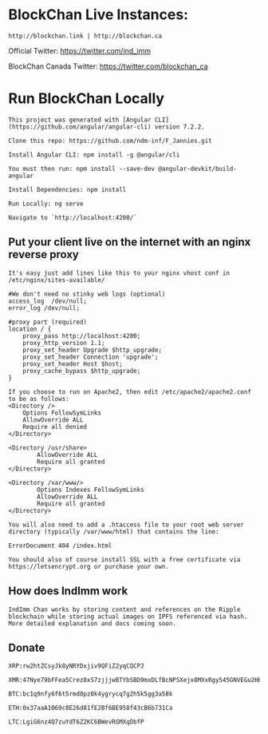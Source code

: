 
# BlockChan Live Instances:

	http://blockchan.link | http://blockchan.ca
	
  Official Twitter: https://twitter.com/ind_imm

  BlockChan Canada Twitter: https://twitter.com/blockchan_ca

# Run BlockChan Locally

    This project was generated with [Angular CLI](https://github.com/angular/angular-cli) version 7.2.2.

    Clone this repo: https://github.com/ndm-inf/F_Jannies.git

    Install Angular CLI: npm install -g @angular/cli
    
    You must then run: npm install --save-dev @angular-devkit/build-angular

    Install Dependencies: npm install

    Run Locally: ng serve

    Navigate to `http://localhost:4200/`

## Put your client live on the internet with an nginx reverse proxy
    It's easy just add lines like this to your nginx vhost conf in /etc/nginx/sites-available/
    
    #We don't need no stinky web logs (optional)
    access_log  /dev/null;
    error_log /dev/null;
    
    #proxy part (required)
    location / {
        proxy_pass http://localhost:4200;
        proxy_http_version 1.1;
        proxy_set_header Upgrade $http_upgrade;
        proxy_set_header Connection 'upgrade';
        proxy_set_header Host $host;
        proxy_cache_bypass $http_upgrade;
    }
    
    If you choose to run on Apache2, then edit /etc/apache2/apache2.conf to be as follows:
    <Directory />
        Options FollowSymLinks
        AllowOverride ALL
        Require all denied
    </Directory>

    <Directory /usr/share>
            AllowOverride ALL
            Require all granted
    </Directory>

    <Directory /var/www/>
            Options Indexes FollowSymLinks
            AllowOverride ALL
            Require all granted
    </Directory>

    You will also need to add a .htaccess file to your root web server directory (typically /var/www/html) that contains the line:

    ErrorDocument 404 /index.html

    You should also of course install SSL with a free certificate via https://letsencrypt.org or purchase your own.

## How does IndImm work
    IndImm Chan works by storing content and references on the Ripple blockchain while storing actual images on IPFS referenced via hash. More detailed explanation and docs coming soon.

## Donate

    XRP:rw2htZCsyJk8yNRYDxjiv9QFiZ2yqCQCPJ

    XMR:47Nye79bFFea5Crez8xS7zjjjwBTYbSBD9mxDLfBcNPSXejx8MXxRgy545GNVEGu2HbSTyfJhHfcod9VcXXiZcYw7x3x6se

    BTC:bc1q9nfy6f6t5rmd0pz0k4ygrycq7g2h5k5gg3a58k

    ETH:0x37aaA1069c8E26d81fE2Bf6BE958f43cB6b731Ca

    LTC:LgiG6nz4Q7zuYdT6Z2KC6BWevRGMXqDbfP

